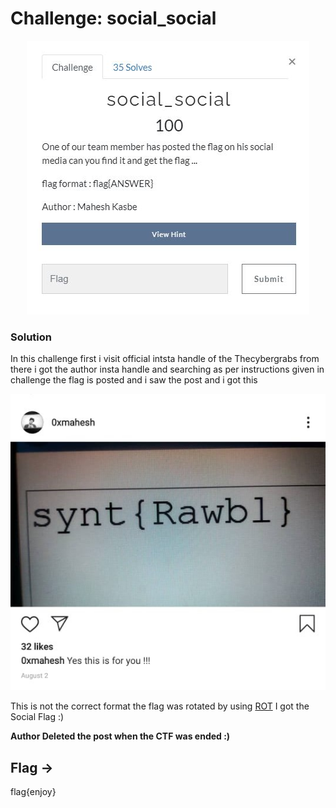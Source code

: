 # Challenge: social_social

<p align="center">
<img alt="social" src="https://github.com/VulnFreak/The-Cyber-Grabs-CTF/blob/master/Images/social_social.JPG">
</p>

### Solution 
In this challenge first i visit official intsta handle of the Thecybergrabs from there i got the author insta handle 
and searching as per instructions given in challenge the flag is posted and i saw the post and i got this 

<p align="center">
<img alt="social" src="https://github.com/VulnFreak/The-Cyber-Grabs-CTF/blob/master/Images/social_social01.jpeg">
</p>

This is not the correct format the flag was rotated by using [ROT](https://rot13.com/)
I got the Social Flag :)

**Author Deleted the post when the CTF was ended :)**
## Flag ->
flag{enjoy}
